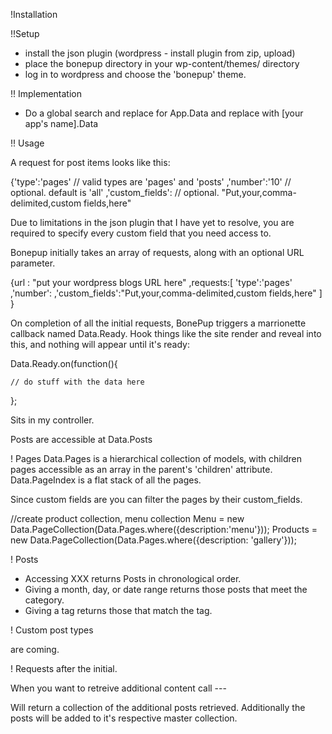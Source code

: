 !Installation

!!Setup
* install the json plugin (wordpress - install plugin from zip, upload)
* place the bonepup directory in your wp-content/themes/ directory
* log in to wordpress and choose the 'bonepup' theme.

!! Implementation

* Do a global search and replace for App.Data and replace with [your app's name].Data

!! Usage

A request for post items looks like this:

{'type':'pages'		// valid types are 'pages' and 'posts'
,'number':'10' 		// optional. default is 'all'
,'custom_fields':	// optional. "Put,your,comma-delimited,custom fields,here"

Due to limitations in the json plugin that I have yet to resolve, you are required to specify every custom field that you need access to.

Bonepup initially takes an array of requests, along with an optional URL parameter.

{url : "put your wordpress blogs URL here"
,requests:[
	'type':'pages'
	,'number':
	,'custom_fields':"Put,your,comma-delimited,custom fields,here"
	]
}
			
On completion of all the initial requests, BonePup triggers a marrionette callback named Data.Ready. Hook things like the site render and reveal into this, and nothing will appear until it's ready:

Data.Ready.on(function(){

	// do stuff with the data here
	
};

Sits in my controller.

Posts are accessible at Data.Posts

! Pages
Data.Pages is a hierarchical collection of models, with children pages accessible as an array in the parent's 'children' attribute. 
Data.PageIndex is a flat stack of all the pages.

Since custom fields are you can filter the pages by their custom_fields.

//create product collection, menu collection
Menu = new Data.PageCollection(Data.Pages.where({description:'menu'}));
Products = new Data.PageCollection(Data.Pages.where({description: 'gallery'}));


! Posts
* Accessing XXX returns Posts in chronological order.
* Giving a month, day, or date range returns those posts that meet the category.
* Giving a tag returns those that match the tag.

! Custom post types 

are coming.

! Requests after the initial.

When you want to retreive additional content call ---

Will return a collection of the additional posts retrieved. Additionally the posts will be added to it's respective master collection. 